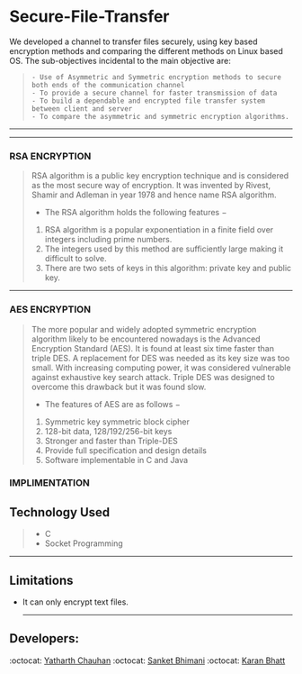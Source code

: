 # Secure-File-Transfer

We developed a channel to transfer files securely, using key based encryption methods and comparing the different methods on Linux based OS. The sub-objectives incidental to the main objective are:

>     - Use of Asymmetric and Symmetric encryption methods to secure both ends of the communication channel
>     - To provide a secure channel for faster transmission of data
>     - To build a dependable and encrypted file transfer system between client and server
>     - To compare the asymmetric and symmetric encryption algorithms.

---

---

### RSA ENCRYPTION

> RSA algorithm is a public key encryption technique and is considered as the most secure way of encryption. It was invented by Rivest, Shamir and Adleman in year 1978 and hence name RSA algorithm.
>
> - The RSA algorithm holds the following features −
>
> 1. RSA algorithm is a popular exponentiation in a finite field over integers including prime numbers.
> 2. The integers used by this method are sufficiently large making it difficult to solve.
> 3. There are two sets of keys in this algorithm: private key and public key.

---

### AES ENCRYPTION

> The more popular and widely adopted symmetric encryption algorithm likely to be encountered nowadays is the Advanced Encryption Standard (AES). It is found at least six time faster than triple DES. A replacement for DES was needed as its key size was too small. With increasing computing power, it was considered vulnerable against exhaustive key search attack. Triple DES was designed to overcome this drawback but it was found slow.
>
> - The features of AES are as follows −
>
> 1. Symmetric key symmetric block cipher
> 2. 128-bit data, 128/192/256-bit keys
> 3. Stronger and faster than Triple-DES
> 4. Provide full specification and design details
> 5. Software implementable in C and Java

### IMPLIMENTATION

## Technology Used

> - C
> - Socket Programming

---

## Limitations

- It can only encrypt text files.

  ***

## Developers:

:octocat: [Yatharth Chauhan]()
:octocat: [Sanket Bhimani]()
:octocat: [Karan Bhatt]()
